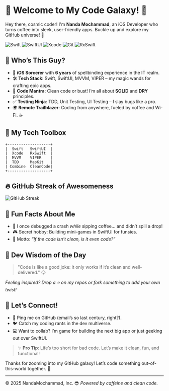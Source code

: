 # 🌌 Welcome to My Code Galaxy! 🚀

Hey there, cosmic coder! I'm **Nanda Mochammad**, an iOS Developer who turns coffee into sleek, user-friendly apps. Buckle up and explore my GitHub universe! 🌟

![Swift](https://img.shields.io/badge/Swift-FA7343?style=flat&logo=swift&logoColor=white)
![SwiftUI](https://img.shields.io/badge/SwiftUI-0078D7?style=flat&logo=apple&logoColor=white)
![Xcode](https://img.shields.io/badge/Xcode-147EFB?style=flat&logo=xcode&logoColor=white)
![Git](https://img.shields.io/badge/Git-F05032?style=flat&logo=git&logoColor=white)
![RxSwift](https://img.shields.io/badge/RxSwift-B7178C?style=flat&logo=reactivex&logoColor=white)

## 🎉 Who’s This Guy?

- 📱 **iOS Sorcerer** with **6 years** of spellbinding experience in the IT realm.
- 🛠 **Tech Stack**: Swift, SwiftUI, MVVM, VIPER – my magic wands for crafting epic apps.
- 🧼 **Code Mantra**: Clean code or bust! I’m all about **SOLID** and **DRY** principles.
- ✅ **Testing Ninja**: TDD, Unit Testing, UI Testing – I slay bugs like a pro.
- 🌍 **Remote Trailblazer**: Coding from anywhere, fueled by coffee and Wi-Fi. ☕

## 🧰 My Tech Toolbox

```
+-------------------+
|  Swift   SwiftUI  |
|  Xcode   RxSwift  |
|  MVVM    VIPER    |
|  TDD     MapKit   |
| Combine  CleanCode|
+-------------------+
```

## 🔥 GitHub Streak of Awesomeness

![GitHub Streak](https://github-readme-streak-stats.herokuapp.com/?user=NandaMocha&theme=dark&hide_border=true)


## 🎯 Fun Facts About Me

- 🚀 I once debugged a crash *while* sipping coffee... and didn’t spill a drop!
- 🎮 Secret hobby: Building mini-games in SwiftUI for funsies.
- 🧠 Motto: *“If the code isn’t clean, is it even code?”*

## 💬 Dev Wisdom of the Day

> "Code is like a good joke: it only works if it’s clean and well-delivered." 😜

*Feeling inspired? Drop a ⭐ on my repos or fork something to add your own twist!*

## 🌈 Let’s Connect!

- 📧 Ping me on GitHub (email’s so last century, right?).
- 🐦 Catch my coding rants in the dev multiverse.
- 💻 Want to collab? I’m game for building the next big app or just geeking out over SwiftUI.

> ✨ **Pro Tip**: Life’s too short for bad code. Let’s make it clean, fun, and functional!

Thanks for zooming into my GitHub galaxy! Let’s code something out-of-this-world together. 🚀

---

© 2025 NandaMochammad, Inc. 😎 *Powered by caffeine and clean code.*

